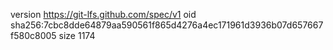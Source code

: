 version https://git-lfs.github.com/spec/v1
oid sha256:7cbc8dde64879aa590561f865d4276a4ec171961d3936b07d657667f580c8005
size 1174
